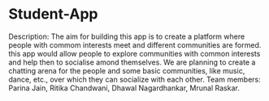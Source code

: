 # Student-App
Description: The aim for building this app is to create a platform where people with commom interests meet and different communities are formed. this app would allow people to explore communities with common interests and help then to socialise amond themselves. We are planning to create a chatting arena for the people and some basic communities, like music, dance, etc., over which they can socialize with each other.
Team members: Parina Jain, Ritika Chandwani, Dhawal Nagardhankar, Mrunal Raskar.
